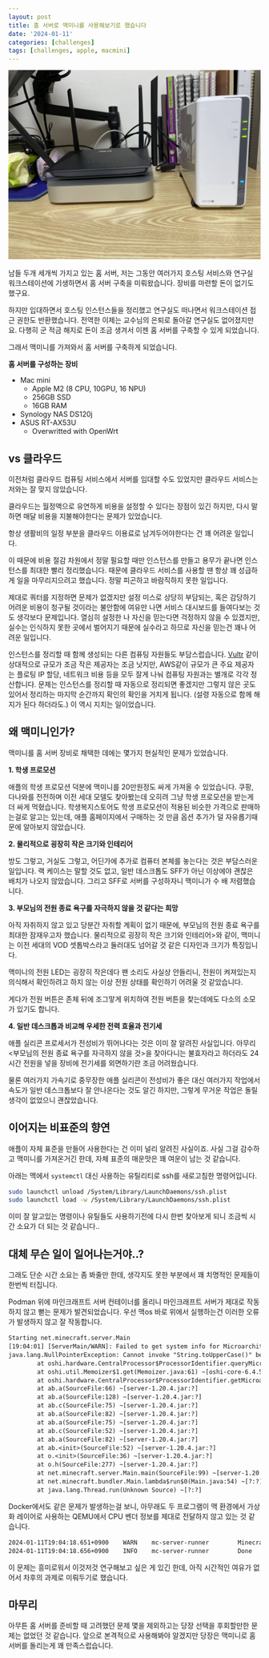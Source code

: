 ```yaml
---
layout: post
title: 홈 서버로 맥미니를 사용해보기로 했습니다
date: '2024-01-11'
categories: [challenges]
tags: [challenges, apple, macmini]
---
```


![](/static/posts/2024-01-11-using-macmini-as-homeserver/IMG_3721.jpg)

남들 두개 세개씩 가지고 있는 홈 서버, 저는 그동안 여러가지 호스팅 서비스와 연구실 워크스테이션에 기생하면서 홈 서버 구축을 미뤄왔습니다. 장비를 마련할 돈이 없기도 했구요.  

하지만 입대하면서 호스팅 인스턴스들을 정리했고 연구실도 떠나면서 워크스테이션 접근 권한도 반환했습니다. 전역한 이제는 교수님의 은퇴로 돌아갈 연구실도 없어졌지만요. 다행히 군 적금 해지로 돈이 조금 생겨서 이젠 홈 서버를 구축할 수 있게 되었습니다.  

그래서 맥미니를 가져와서 홈 서버를 구축하게 되었습니다.  

**홈 서버를 구성하는 장비**

* Mac mini
  * Apple M2 (8 CPU, 10GPU, 16 NPU)
  * 256GB SSD
  * 16GB RAM
* Synology NAS DS120j
* ASUS RT-AX53U
  * Overwritted with OpenWrt

## vs 클라우드

이전처럼 클라우드 컴퓨팅 서비스에서 서버를 임대할 수도 있었지만 클라우드 서비스는 저와는 잘 맞지 않았습니다.  

클라우드는 월정액으로 유연하게 비용을 설정할 수 있다는 장점이 있긴 하지만, 다시 말하면 매달 비용을 지불해야한다는 문제가 있었습니다.  

항상 생활비의 일정 부분을 클라우드 이용료로 남겨두어야한다는 건 꽤 어려운 일입니다.  

이 때문에 비용 절감 차원에서 정말 필요할 때만 인스턴스를 만들고 용무가 끝나면 인스턴스를 최대한 빨리 정리했습니다. 때문에 클라우드 서비스를 사용할 땐 항상 꽤 성급하게 일을 마무리지으려고 했습니다. 정말 피곤하고 바람직하지 못한 일입니다.  

제대로 쿼터를 지정하면 문제가 없겠지만 설정 미스로 상당히 부담되는, 혹은 감당하기 어려운 비용이 청구될 것이라는 불안함에 여유만 나면 서비스 대시보드를 들여다보는 것도 생각보다 문제입니다. 열심히 설정한 나 자신을 믿는다면 걱정하지 않을 수 있겠지만, 실수는 인식하지 못한 곳에서 벌어지기 때문에 실수라고 하므로 자신을 믿는건 꽤나 어려운 일입니다.  

인스턴스를 정리할 때 함께 생성되는 다른 컴퓨팅 자원들도 부담스럽습니다. [Vultr](https://vultr.com) 같이 상대적으로 규모가 조금 작은 제공자는 조금 낫지만, AWS같이 규모가 큰 주요 제공자는 플로팅 IP 할당, 네트워크 비용 등을 모두 잘게 나눠 컴퓨팅 자원과는 별개로 각각 정산합니다. 문제는 인스턴스를 정리할 때 자동으로 정리되면 좋겠지만 그렇지 않은 곳도 있어서 정리하는 마지막 순간까지 확인의 확인을 거치게 됩니다. (설령 자동으로 함께 해지가 된다 하더라도.) 이 역시 지치는 일이었습니다.  

## 왜 맥미니인가?

맥미니를 홈 서버 장비로 채택한 데에는 몇가지 현실적인 문제가 있었습니다.  

**1. 학생 프로모션**

애플의 학생 프로모션 덕분에 맥미니를 20만원정도 싸게 가져올 수 있었습니다. 쿠팡, 다나와를 전전하며 이전 세대 모델도 찾아봤는데 오히려 그냥 학생 프로모션을 받는게 더 싸게 먹혔습니다. 학생복지스토어도 학생 프로모션이 적용된 비슷한 가격으로 판매하는걸로 알고는 있는데, 애플 홈페이지에서 구매하는 것 만큼 옵션 추가가 덜 자유롭기때문에 알아보지 않았습니다.  

**2. 물리적으로 굉장히 작은 크기와 인테리어**

방도 그렇고, 거실도 그렇고, 어딘가에 추가로 컴퓨터 본체를 놓는다는 것은 부담스러운 일입니다. 랙 케이스는 말할 것도 없고, 일반 데스크톱도 SFF가 아닌 이상에야 괜찮은 배치가 나오지 않았습니다. 그리고 SFF로 서버를 구성하자니 맥미니가 수 배 저렴했습니다.  

**3. 부모님의 전원 종료 욕구를 자극하지 않을 것 같다는 희망**

아직 자취하지 않고 있고 당분간 자취할 계획이 없기 때문에, 부모님의 전원 종료 욕구를 최대한 잠재우고자 했습니다. 물리적으로 굉장히 작은 크기와 인테리어>와 같이, 맥미니는 이전 세대의 VOD 셋톱박스라고 둘러대도 넘어갈 것 같은 디자인과 크기가 특징입니다.  

맥미니의 전원 LED는 굉장히 작은데다 팬 소리도 사실상 안들리니, 전원이 켜져있는지 의식해서 확인하려고 하지 않는 이상 전원 상태를 확인하기 어려울 것 같았습니다.  

게다가 전원 버튼은 존체 뒤에 조그맣게 위치하여 전원 버튼을 찾는데에도 다소의 소모가 있기도 합니다.  

**4. 일반 데스크톱과 비교해 우세한 전력 효율과 전기세**

애플 실리콘 프로세서가 전성비가 뛰어나다는 것은 이미 잘 알려진 사실입니다. 아무리 \<부모님의 전원 종료 욕구를 자극하지 않을 것\>을 찾아다니는 불효자라고 하더라도 24시간 전원을 넣을 장비에 전기세를 외면하기란 조금 어려웠습니다.  

물론 여러가지 가속기로 중무장한 애플 실리콘이 전성비가 좋은 대신 여러가지 작업에서 속도가 일반 데스크톱보다 잘 안나온다는 것도 알긴 하지만, 그렇게 무거운 작업은 돌릴 생각이 없었으니 괜찮았습니다.  

## 이어지는 비표준의 향연

애플이 자체 표준을 만들어 사용한다는 건 이미 널리 알려진 사실이죠. 사실 그걸 감수하고 맥미니를 가져온거긴 한데, 자체 표준의 매운맛은 꽤 여운이 남는 것 같습니다.  

아래는 맥에서 `systemctl` 대신 사용하는 유틸리티로 ssh를 새로고침한 명령어입니다.  

```zsh
sudo launchctl unload /System/Library/LaunchDaemons/ssh.plist
sudo launchctl load -w /System/Library/LaunchDaemons/ssh.plist
```

이미 잘 알고있는 명령이나 유틸들도 사용하기전에 다시 한번 찾아보게 되니 조금씩 시간 소요가 더 되는 것 같습니다..  

## 대체 무슨 일이 일어나는거야..?

그래도 단순 시간 소요는 좀 봐줄만 한데, 생각지도 못한 부분에서 꽤 치명적인 문제들이 한번씩 터집니다.  

Podman 위에 마인크래프트 서버 컨테이너를 올리니 마인크래프트 서버가 제대로 작동하지 않고 뻗는 문제가 발견되었습니다. 우선 맥os 바로 위에서 실행하는건 이러한 오류가 발생하지 않고 잘 작동합니다.  

```txt
Starting net.minecraft.server.Main
[19:04:01] [ServerMain/WARN]: Failed to get system info for Microarchitecture
java.lang.NullPointerException: Cannot invoke "String.toUpperCase()" because "this.cpuVendor" is null
        at oshi.hardware.CentralProcessor$ProcessorIdentifier.queryMicroarchitecture(CentralProcessor.java:825) ~[oshi-core-6.4.5.jar:6.4.5]
        at oshi.util.Memoizer$1.get(Memoizer.java:61) ~[oshi-core-6.4.5.jar:6.4.5]
        at oshi.hardware.CentralProcessor$ProcessorIdentifier.getMicroarchitecture(CentralProcessor.java:816) ~[oshi-core-6.4.5.jar:6.4.5]
        at ab.a(SourceFile:66) ~[server-1.20.4.jar:?]
        at ab.a(SourceFile:128) ~[server-1.20.4.jar:?]
        at ab.c(SourceFile:75) ~[server-1.20.4.jar:?]
        at ab.a(SourceFile:82) ~[server-1.20.4.jar:?]
        at ab.a(SourceFile:75) ~[server-1.20.4.jar:?]
        at ab.c(SourceFile:52) ~[server-1.20.4.jar:?]
        at ab.a(SourceFile:82) ~[server-1.20.4.jar:?]
        at ab.<init>(SourceFile:52) ~[server-1.20.4.jar:?]
        at o.<init>(SourceFile:36) ~[server-1.20.4.jar:?]
        at o.h(SourceFile:277) ~[server-1.20.4.jar:?]
        at net.minecraft.server.Main.main(SourceFile:99) ~[server-1.20.4.jar:?]
        at net.minecraft.bundler.Main.lambda$run$0(Main.java:54) ~[?:?]
        at java.lang.Thread.run(Unknown Source) ~[?:?]
```

Docker에서도 같은 문제가 발생하는걸 보니, 아무래도 두 프로그램이 맥 환경에서 가상화 레이어로 사용하는 QEMU에서 CPU 벤더 정보를 제대로 전달하지 않고 있는 것 같습니다.  

```txt
2024-01-11T19:04:18.651+0900    WARN    mc-server-runner        Minecraft server failed. Inspect logs above for errors that indicate cause. DO NOT report this line as an error.    {"exitCode": -1}
2024-01-11T19:04:18.656+0900    INFO    mc-server-runner        Done
```

이 문제는 흥미로워서 이것저것 연구해보고 싶은 게 있긴 한데, 아직 시간적인 여유가 없어서 차후의 과제로 미뤄두기로 했습니다.  

## 마무리

아무튼 홈 서버를 준비할 때 고려했던 문제 몇을 제외하고는 당장 선택을 후회할만한 문제는 없었던 것 같습니다. 앞으로 본격적으로 사용해봐야 알겠지만 당장은 맥미니로 홈 서버를 돌리는게 꽤 만족스럽습니다.  

